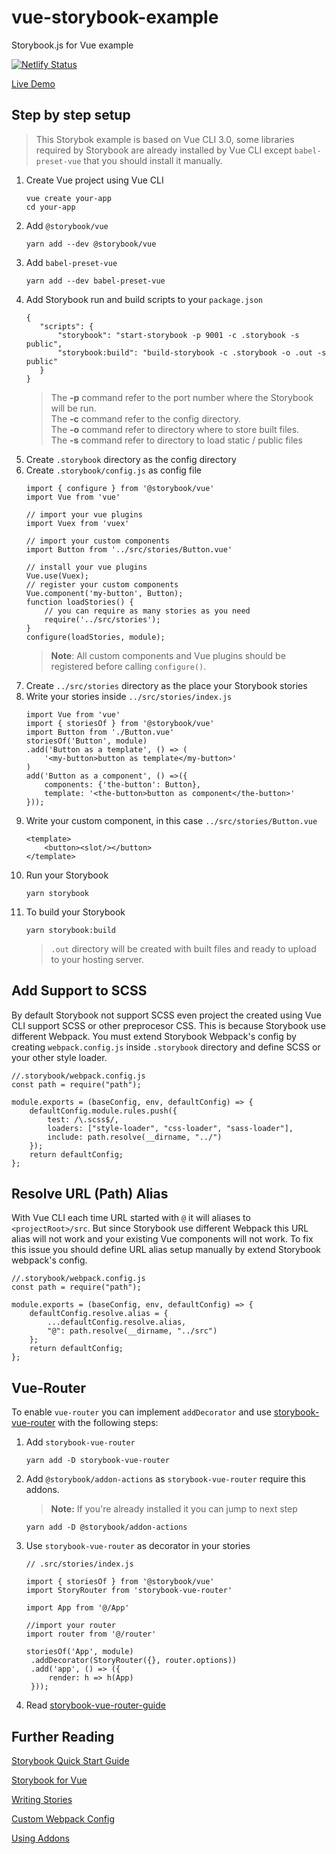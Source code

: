 # vue-storybook-example
Storybook.js for Vue example

[![Netlify Status](https://api.netlify.com/api/v1/badges/3bbc08dc-4fda-4263-b558-cd4acfa94825/deploy-status)](https://app.netlify.com/sites/vue-storybook-example/deploys)

[Live Demo](https://vue-storybook-example.netlify.com)

## Step by step setup

> This Storybok example is based on Vue CLI 3.0, some libraries required by Storybook are already installed by Vue CLI except  `babel-preset-vue` that you should install it manually.

 1. Create Vue project using Vue CLI
	 ```
	 vue create your-app
	 cd your-app
	 ```
 2. Add `@storybook/vue`
	 ```
	 yarn add --dev @storybook/vue
	 ```
 3. Add `babel-preset-vue`
	 ```
	 yarn add --dev babel-preset-vue
	 ```
 4. Add Storybook run and build scripts to your `package.json`
	 ```
	{
		"scripts": {
			"storybook": "start-storybook -p 9001 -c .storybook -s public",
			"storybook:build": "build-storybook -c .storybook -o .out -s public"
		}
	} 
	```
	 > The **-p** command refer to the port number where the Storybook will be run.  
	 > The **-c** command refer to the config directory.  
	 > The **-o** command refer to directory where to store built files.  
	 > The **-s** command refer to directory to load static / public files
 5. Create `.storybook` directory as the config directory
 6. Create `.storybook/config.js` as config file
	 ```
	 import { configure } from '@storybook/vue'
	 import Vue from 'vue'
	 
	 // import your vue plugins
	 import Vuex from 'vuex'
	 
	 // import your custom components
	 import Button from '../src/stories/Button.vue'
	 
	 // install your vue plugins
	 Vue.use(Vuex);
	 // register your custom components
	 Vue.component('my-button', Button);
	 function loadStories() {
		 // you can require as many stories as you need
		 require('../src/stories');
	 }
	 configure(loadStories, module);
	 ```
	 > **Note**: All custom components and Vue plugins should be registered before calling  `configure()`.
 7. Create `../src/stories` directory as the place your Storybook stories
 8. Write your stories inside `../src/stories/index.js`
	 ```
	 import Vue from 'vue'
	 import { storiesOf } from '@storybook/vue'
	 import Button from './Button.vue'
	 storiesOf('Button', module)
	 .add('Button as a template', () => (
		 '<my-button>button as template</my-button>'
	 )
	 add('Button as a component', () =>({
		 components: {'the-button': Button},
		 template: '<the-button>button as component</the-button>'
	 }));
	 ```
 9. Write your custom component, in this case `../src/stories/Button.vue`
	 ```
	 <template>
		 <button><slot/></button>
	 </template>
	 ``` 
10. Run your Storybook
	 ```
	 yarn storybook
	 ```
11. To build your Storybook
	 ```
	 yarn storybook:build
	 ```
	 > `.out` directory will be created with built files and ready to upload to your hosting server.

## Add Support to SCSS

By default Storybook not support SCSS even project the created using Vue CLI support SCSS or other preprocesor CSS. This is because Storybook use different Webpack. You must extend Storybook Webpack's config by creating `webpack.config.js` inside `.storybook` directory and define SCSS or your other style loader.
```
//.storybook/webpack.config.js
const path = require("path");

module.exports = (baseConfig, env, defaultConfig) => {
    defaultConfig.module.rules.push({
        test: /\.scss$/,
        loaders: ["style-loader", "css-loader", "sass-loader"],
        include: path.resolve(__dirname, "../")
    });
    return defaultConfig;
};
```

## Resolve URL (Path) Alias

With Vue CLI each time URL started with `@` it will aliases to `<projectRoot>/src`. But since Storybook use different Webpack this URL alias will not work and your existing Vue components will not work. To fix this issue you should define URL alias setup manually by extend Storybook webpack's config.
```
//.storybook/webpack.config.js
const path = require("path");

module.exports = (baseConfig, env, defaultConfig) => {
    defaultConfig.resolve.alias = {
        ...defaultConfig.resolve.alias,
        "@": path.resolve(__dirname, "../src")
    };
    return defaultConfig;
};
```
## Vue-Router

To enable `vue-router` you can implement `addDecorator` and use [storybook-vue-router](https://github.com/gvaldambrini/storybook-router/tree/master/packages/vue) with the following steps:
1. Add `storybook-vue-router`
   ```
   yarn add -D storybook-vue-router
   ```
2. Add `@storybook/addon-actions` as `storybook-vue-router` require this addons.  
   >**Note:** If you're already installed it you can jump to next step
   ```
   yarn add -D @storybook/addon-actions
   ```
3. Use `storybook-vue-router` as decorator in your stories
   ```
   // .src/stories/index.js
   
   import { storiesOf } from '@storybook/vue'
   import StoryRouter from 'storybook-vue-router'
   
   import App from '@/App'
   
   //import your router
   import router from '@/router'
   
   storiesOf('App', module)
    .addDecorator(StoryRouter({}, router.options))
    .add('app', () => ({
        render: h => h(App)
    }));
   
   ```
4. Read [storybook-vue-router-guide](https://github.com/gvaldambrini/storybook-router/blob/master/packages/vue/README.md)

## Further Reading

[Storybook Quick Start Guide](https://storybook.js.org/basics/quick-start-guide/)

[Storybook for Vue](https://storybook.js.org/basics/guide-vue/)

[Writing Stories](https://storybook.js.org/basics/writing-stories/)

[Custom Webpack Config](https://storybook.js.org/configurations/custom-webpack-config/)

[Using Addons](https://storybook.js.org/addons/using-addons/)
